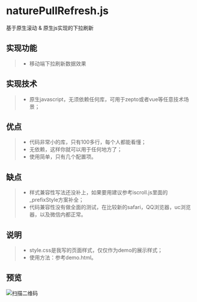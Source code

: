 # naturePullRefresh.js

基于原生滚动 &amp; 原生js实现的下拉刷新

## 实现功能
> *  移动端下拉刷新数据效果

## 实现技术
> *  原生javascript，无须依赖任何库，可用于zepto或者vue等任意技术场景；

## 优点
> *  代码非常小的库，只有100多行，每个人都能看懂；
> *  无依赖，这样你就可以用于任何地方了；
> * 使用简单，只有几个配置项。

## 缺点
> *  样式兼容性写法还没补上，如果要用建议参考iscroll.js里面的_prefixStyle方案补全；
> *  代码兼容性没有做全面的测试，在比较新的safari，QQ浏览器，uc浏览器，以及微信内都正常。

## 说明
> * style.css是我写的页面样式，仅仅作为demo的展示样式；
> * 使用方法：参考demo.html。

## 预览
![扫描二维码](https://github.com/yangyuji/naturePullRefresh.js/blob/master/qrcode.png)